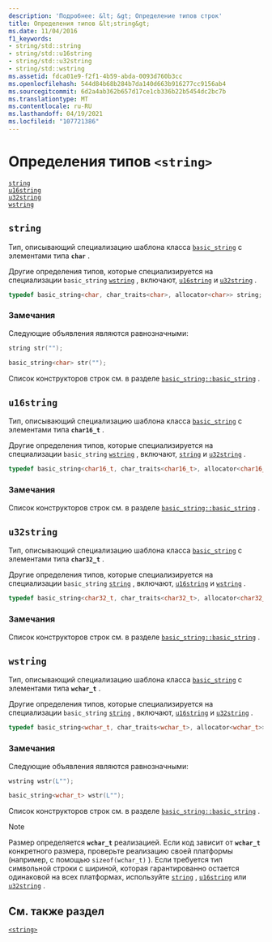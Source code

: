 ```yaml
---
description: 'Подробнее: &lt; &gt; Определение типов строк'
title: Определения типов &lt;string&gt;
ms.date: 11/04/2016
f1_keywords:
- string/std::string
- string/std::u16string
- string/std::u32string
- string/std::wstring
ms.assetid: fdca01e9-f2f1-4b59-abda-0093d760b3cc
ms.openlocfilehash: 544d84b68b284b7da140d663b916277cc9156ab4
ms.sourcegitcommit: 6d2a4ab362b657d17ce1cb336b22b5454dc2bc7b
ms.translationtype: MT
ms.contentlocale: ru-RU
ms.lasthandoff: 04/19/2021
ms.locfileid: "107721386"
---
```

# <a name="string-typedefs"></a>Определения типов `<string>`

[`string`](#string)\
[`u16string`](#u16string)\
[`u32string`](#u32string)\
[`wstring`](#wstring)

## <a name="string"></a><a name="string"></a> `string`

Тип, описывающий специализацию шаблона класса [`basic_string`](../standard-library/basic-string-class.md) с элементами типа **`char`** .

Другие определения типов, которые специализируется на специализации `basic_string` [`wstring`](../standard-library/string-typedefs.md#wstring) , включают, [`u16string`](../standard-library/string-typedefs.md#u16string) и [`u32string`](../standard-library/string-typedefs.md#u32string) .

```cpp
typedef basic_string<char, char_traits<char>, allocator<char>> string;
```

### <a name="remarks"></a>Замечания

Следующие объявления являются равнозначными:

```cpp
string str("");

basic_string<char> str("");
```

Список конструкторов строк см. в разделе [`basic_string::basic_string`](../standard-library/basic-string-class.md#basic_string) .

## <a name="u16string"></a><a name="u16string"></a> `u16string`

Тип, описывающий специализацию шаблона класса [`basic_string`](../standard-library/basic-string-class.md) с элементами типа **`char16_t`** .

Другие определения типов, которые специализируется на специализации `basic_string` [`wstring`](../standard-library/string-typedefs.md#wstring) , включают, [`string`](../standard-library/string-typedefs.md#string) и [`u32string`](../standard-library/string-typedefs.md#u32string) .

```cpp
typedef basic_string<char16_t, char_traits<char16_t>, allocator<char16_t>> u16string;
```

### <a name="remarks"></a>Замечания

Список конструкторов строк см. в разделе [`basic_string::basic_string`](../standard-library/basic-string-class.md#basic_string) .

## <a name="u32string"></a><a name="u32string"></a> `u32string`

Тип, описывающий специализацию шаблона класса [`basic_string`](../standard-library/basic-string-class.md) с элементами типа **`char32_t`** .

Другие определения типов, которые специализируется на специализации `basic_string` [`string`](../standard-library/string-typedefs.md#string) , включают, [`u16string`](../standard-library/string-typedefs.md#u16string) и [`wstring`](../standard-library/string-typedefs.md#wstring) .

```cpp
typedef basic_string<char32_t, char_traits<char32_t>, allocator<char32_t>> u32string;
```

### <a name="remarks"></a>Замечания

Список конструкторов строк см. в разделе [`basic_string::basic_string`](../standard-library/basic-string-class.md#basic_string) .

## <a name="wstring"></a><a name="wstring"></a> `wstring`

Тип, описывающий специализацию шаблона класса [`basic_string`](../standard-library/basic-string-class.md) с элементами типа **`wchar_t`** .

Другие определения типов, которые специализируется на специализации `basic_string` [`string`](../standard-library/string-typedefs.md#string) , включают, [`u16string`](../standard-library/string-typedefs.md#u16string) и [`u32string`](../standard-library/string-typedefs.md#u32string) .

```cpp
typedef basic_string<wchar_t, char_traits<wchar_t>, allocator<wchar_t>> wstring;
```

### <a name="remarks"></a>Замечания

Следующие объявления являются равнозначными:

```cpp
wstring wstr(L"");

basic_string<wchar_t> wstr(L"");
```

Список конструкторов строк см. в разделе [`basic_string::basic_string`](../standard-library/basic-string-class.md#basic_string) .

> [!NOTE]
> Размер определяется **`wchar_t`** реализацией. Если код зависит от **`wchar_t`** конкретного размера, проверьте реализацию своей платформы (например, с помощью `sizeof(wchar_t)` ). Если требуется тип символьной строки с шириной, которая гарантированно остается одинаковой на всех платформах, используйте [`string`](../standard-library/string-typedefs.md#string) , [`u16string`](../standard-library/string-typedefs.md#u16string) или [`u32string`](../standard-library/string-typedefs.md#u32string) .

## <a name="see-also"></a>См. также раздел

[`<string>`](../standard-library/string.md)
